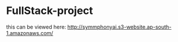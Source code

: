 # FullStack-project
this can be viewed here: http://symmphonyai.s3-website.ap-south-1.amazonaws.com/
